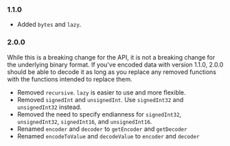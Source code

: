 ### 1.1.0
* Added `bytes` and `lazy`.

### 2.0.0 

While this is a breaking change for the API, it is not a breaking change for the underlying binary format. 
If you've encoded data with version 1.1.0, 2.0.0 should be able to decode it as long as you replace any removed functions with the functions intended to replace them.

* Removed `recursive`. `lazy` is easier to use and more flexible. 
* Removed `signedInt` and `unsignedInt`. Use `signedInt32` and `unsignedInt32` instead.
* Removed the need to specify endianness for `signedInt32`, `unsignedInt32`, `signedInt16`, and `unsignedInt16`.
* Renamed `encoder` and `decoder` to `getEncoder` and `getDecoder`
* Renamed `encodeToValue` and `decodeValue` to `encoder` and `decoder`
